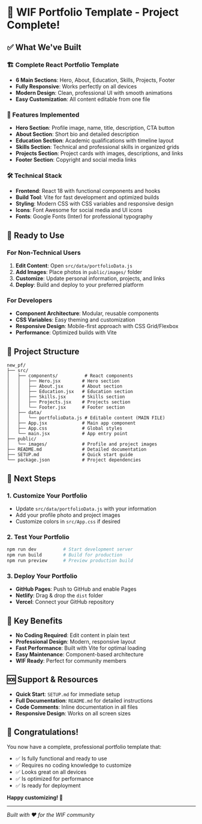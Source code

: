 # 🎉 WIF Portfolio Template - Project Complete!

## ✅ What We've Built

### 🏗️ Complete React Portfolio Template
- **6 Main Sections**: Hero, About, Education, Skills, Projects, Footer
- **Fully Responsive**: Works perfectly on all devices
- **Modern Design**: Clean, professional UI with smooth animations
- **Easy Customization**: All content editable from one file

### 🎨 Features Implemented
- **Hero Section**: Profile image, name, title, description, CTA button
- **About Section**: Short bio and detailed description
- **Education Section**: Academic qualifications with timeline layout
- **Skills Section**: Technical and professional skills in organized grids
- **Projects Section**: Project cards with images, descriptions, and links
- **Footer Section**: Copyright and social media links

### 🛠️ Technical Stack
- **Frontend**: React 18 with functional components and hooks
- **Build Tool**: Vite for fast development and optimized builds
- **Styling**: Modern CSS with CSS variables and responsive design
- **Icons**: Font Awesome for social media and UI icons
- **Fonts**: Google Fonts (Inter) for professional typography

## 🚀 Ready to Use

### For Non-Technical Users
1. **Edit Content**: Open `src/data/portfolioData.js`
2. **Add Images**: Place photos in `public/images/` folder
3. **Customize**: Update personal information, projects, and links
4. **Deploy**: Build and deploy to your preferred platform

### For Developers
- **Component Architecture**: Modular, reusable components
- **CSS Variables**: Easy theming and customization
- **Responsive Design**: Mobile-first approach with CSS Grid/Flexbox
- **Performance**: Optimized builds with Vite

## 📁 Project Structure

```
new_pf/
├── src/
│   ├── components/          # React components
│   │   ├── Hero.jsx        # Hero section
│   │   ├── About.jsx       # About section
│   │   ├── Education.jsx   # Education section
│   │   ├── Skills.jsx      # Skills section
│   │   ├── Projects.jsx    # Projects section
│   │   └── Footer.jsx      # Footer section
│   ├── data/
│   │   └── portfolioData.js # Editable content (MAIN FILE)
│   ├── App.jsx             # Main app component
│   ├── App.css             # Global styles
│   └── main.jsx            # App entry point
├── public/
│   └── images/             # Profile and project images
├── README.md               # Detailed documentation
├── SETUP.md                # Quick start guide
└── package.json            # Project dependencies
```

## 🎯 Next Steps

### 1. Customize Your Portfolio
- Update `src/data/portfolioData.js` with your information
- Add your profile photo and project images
- Customize colors in `src/App.css` if desired

### 2. Test Your Portfolio
```bash
npm run dev          # Start development server
npm run build        # Build for production
npm run preview      # Preview production build
```

### 3. Deploy Your Portfolio
- **GitHub Pages**: Push to GitHub and enable Pages
- **Netlify**: Drag & drop the `dist` folder
- **Vercel**: Connect your GitHub repository

## 🌟 Key Benefits

- **No Coding Required**: Edit content in plain text
- **Professional Design**: Modern, responsive layout
- **Fast Performance**: Built with Vite for optimal loading
- **Easy Maintenance**: Component-based architecture
- **WIF Ready**: Perfect for community members

## 🆘 Support & Resources

- **Quick Start**: `SETUP.md` for immediate setup
- **Full Documentation**: `README.md` for detailed instructions
- **Code Comments**: Inline documentation in all files
- **Responsive Design**: Works on all screen sizes

## 🎊 Congratulations!

You now have a complete, professional portfolio template that:
- ✅ Is fully functional and ready to use
- ✅ Requires no coding knowledge to customize
- ✅ Looks great on all devices
- ✅ Is optimized for performance
- ✅ Is ready for deployment

**Happy customizing! 🚀**

---

*Built with ❤️ for the WIF community*



